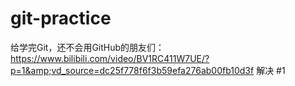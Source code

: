 # git-practice
给学完Git，还不会用GitHub的朋友们：https://www.bilibili.com/video/BV1RC411W7UE/?p=1&amp;vd_source=dc25f778f6f3b59efa276ab00fb10d3f
   解决 #1